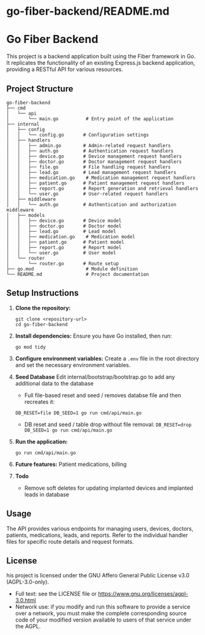 # go-fiber-backend/README.md

# Go Fiber Backend

This project is a backend application built using the Fiber framework in Go. It replicates the functionality of an existing Express.js backend application, providing a RESTful API for various resources.

## Project Structure

```
go-fiber-backend
├── cmd
│   └── api
│       └── main.go          # Entry point of the application
├── internal
│   ├── config
│   │   └── config.go       # Configuration settings
│   ├── handlers
│   │   ├── admin.go        # Admin-related request handlers
│   │   ├── auth.go         # Authentication request handlers
│   │   ├── device.go       # Device management request handlers
│   │   ├── doctor.go       # Doctor management request handlers
│   │   ├── file.go         # File handling request handlers
│   │   ├── lead.go         # Lead management request handlers
│   │   ├── medication.go    # Medication management request handlers
│   │   ├── patient.go      # Patient management request handlers
│   │   ├── report.go       # Report generation and retrieval handlers
│   │   └── user.go         # User-related request handlers
│   ├── middleware
│   │   └── auth.go         # Authentication and authorization middleware
│   ├── models
│   │   ├── device.go       # Device model
│   │   ├── doctor.go       # Doctor model
│   │   ├── lead.go         # Lead model
│   │   ├── medication.go    # Medication model
│   │   ├── patient.go      # Patient model
│   │   ├── report.go       # Report model
│   │   └── user.go         # User model
│   └── router
│       └── router.go       # Route setup
├── go.mod                   # Module definition
└── README.md                # Project documentation
```

## Setup Instructions

1. **Clone the repository:**
   ```
   git clone <repository-url>
   cd go-fiber-backend
   ```

2. **Install dependencies:**
   Ensure you have Go installed, then run:
   ```
   go mod tidy
   ```

3. **Configure environment variables:**
   Create a `.env` file in the root directory and set the necessary environment variables.

4. **Seed Database**
   Edit internal/bootstrap/bootstrap.go to add any additional data to the database
   * Full file-based reset and seed / removes databse file and then recreates it:  
   ```
   DB_RESET=file DB_SEED=1 go run cmd/api/main.go
   ```
   * DB reset and seed / table drop without file removal:
   ``
   DB_RESET=drop DB_SEED=1 go run cmd/api/main.go
   ``

5. **Run the application:**
   ```
   go run cmd/api/main.go
   ```

6. **Future features:**
   Patient medications, billing
   
7. **Todo**
   * Remove soft deletes for updating implanted devices and implanted leads in database
   
## Usage

The API provides various endpoints for managing users, devices, doctors, patients, medications, leads, and reports. Refer to the individual handler files for specific route details and request formats.

## License

his project is licensed under the GNU Affero General Public License v3.0 (AGPL-3.0-only).

- Full text: see the LICENSE file or https://www.gnu.org/licenses/agpl-3.0.html
- Network use: if you modify and run this software to provide a service over a network, you must make the complete corresponding source code of your modified version available to users of that service under the AGPL.